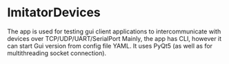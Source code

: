 # ImitatorDevices
The app is used for testing gui client applications to intercommunicate with devices over TCP/UDP/UART/SerialPort
Mainly, the app has CLI, however it can start Gui version from config file YAML. It uses PyQt5 (as well as for multithreading socket connection).
